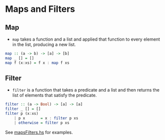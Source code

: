 # Maps and Filters

## Map
+   `map` takes a function and a list and applied that function to every element in the list, producing a new list.

```haskell
map :: (a -> b) -> [a] -> [b]  
map _ [] = []  
map f (x:xs) = f x : map f xs  
```

## Filter
+   `filter` is a function that takes a predicate and a list and then returns the list of elements that satisfy the predicate.

```haskell
filter :: (a -> Bool) -> [a] -> [a]  
filter _ [] = []  
filter p (x:xs)   
    | p x       = x : filter p xs  
    | otherwise = filter p xs  
```

See [mapsFilters.hs](https://github.com/rvailnaveed/haskell/blob/master/code/mapsFilters.hs) for examples.
